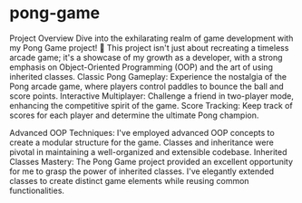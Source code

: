 # pong-game
Project Overview Dive into the exhilarating realm of game development with my Pong Game project! 🚀 This project isn't just about recreating a timeless arcade game; it's a showcase of my growth as a developer, with a strong emphasis on Object-Oriented Programming (OOP) and the art of using inherited classes.
Classic Pong Gameplay: Experience the nostalgia of the Pong arcade game, where players control paddles to bounce the ball and score points.
Interactive Multiplayer: Challenge a friend in two-player mode, enhancing the competitive spirit of the game.
Score Tracking: Keep track of scores for each player and determine the ultimate Pong champion.

Advanced OOP Techniques: I've employed advanced OOP concepts to create a modular structure for the game. Classes and inheritance were pivotal in maintaining a well-organized and extensible codebase.
Inherited Classes Mastery: The Pong Game project provided an excellent opportunity for me to grasp the power of inherited classes. I've elegantly extended classes to create distinct game elements while reusing common functionalities.
